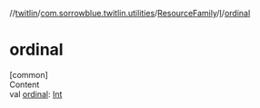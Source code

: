 //[twitlin](../../../index.md)/[com.sorrowblue.twitlin.utilities](../../index.md)/[ResourceFamily](../index.md)/[I](index.md)/[ordinal](ordinal.md)



# ordinal  
[common]  
Content  
val [ordinal](ordinal.md): [Int](https://kotlinlang.org/api/latest/jvm/stdlib/kotlin/-int/index.html)  



